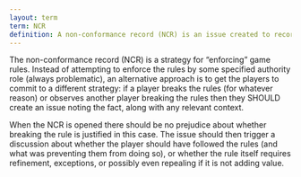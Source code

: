 ```yaml
---
layout: term
term: NCR
definition: A non-conformance record (NCR) is an issue created to record an inconsistency between the rules and player behavior
---
```


The non-conformance record (NCR) is a strategy for “enforcing” game rules. Instead of attempting to enforce the rules by some specified authority role (always problematic), an alternative approach is to get the players to commit to a different strategy: if a player breaks the rules (for whatever reason) or observes another player breaking the rules then they SHOULD create an issue noting the fact, along with any relevant context. 

When the NCR is opened there should be no prejudice about whether breaking the rule is justified in this case. The issue should then trigger a discussion about whether the player should have followed the rules (and what was preventing them from doing so), or whether the rule itself requires refinement, exceptions, or possibly even repealing if it is not adding value.